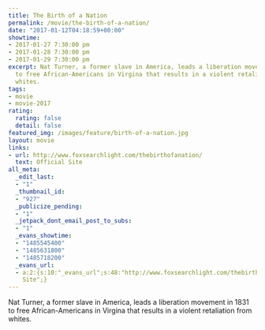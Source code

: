 ```yaml
---
title: The Birth of a Nation
permalink: /movie/the-birth-of-a-nation/
date: "2017-01-12T04:18:59+00:00"
showtime:
- 2017-01-27 7:30:00 pm
- 2017-01-28 7:30:00 pm
- 2017-01-29 7:30:00 pm
excerpt: Nat Turner, a former slave in America, leads a liberation movement in 1831
  to free African-Americans in Virgina that results in a violent retaliation from
  whites.
tags:
- movie
- movie-2017
rating:
  rating: false
  detail: false
featured_img: /images/feature/birth-of-a-nation.jpg
layout: movie
links:
- url: http://www.foxsearchlight.com/thebirthofanation/
  text: Official Site
all_meta:
  _edit_last:
  - "1"
  _thumbnail_id:
  - "927"
  _publicize_pending:
  - "1"
  _jetpack_dont_email_post_to_subs:
  - "1"
  _evans_showtime:
  - "1485545400"
  - "1485631800"
  - "1485718200"
  _evans_url:
  - a:2:{s:10:"_evans_url";s:48:"http://www.foxsearchlight.com/thebirthofanation/";s:15:"_evans_url_name";s:13:"Official
    Site";}
---
```


<div class="overview" dir="auto">Nat Turner, a former slave in America, leads a liberation movement in 1831 to free African-Americans in Virgina that results in a violent retaliation from whites. </div>